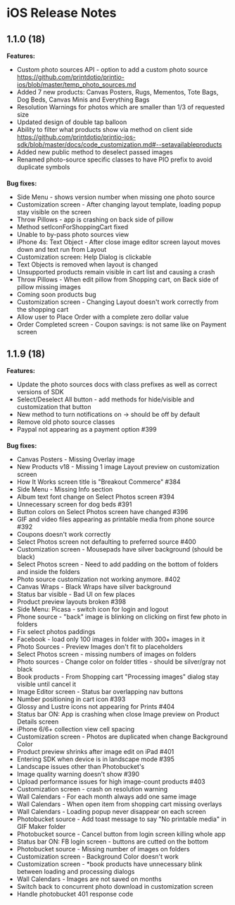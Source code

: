 iOS Release Notes
==================================

**1.1.0 (18)**
---
**Features:**
* Custom photo sources API - option to add a custom photo source https://github.com/printdotio/printio-ios/blob/master/temp_photo_sources.md
* Added 7 new products: Canvas Posters, Rugs, Mementos, Tote Bags, Dog Beds, Canvas Minis and Everything Bags
* Resolution Warnings for photos which are smaller than 1/3 of requested size
* Updated design of double tap balloon
* Ability to filter what products show via method on client side https://github.com/printdotio/printio-ios-sdk/blob/master/docs/code_customization.md#--setavailableproducts
* Added new public method to deselect passed images
* Renamed photo-source specific classes to have PIO prefix to avoid duplicate symbols

####

**Bug fixes:** 
* Side Menu - shows version number when missing one photo source
* Customization screen - After changing layout template, loading popup stay visible on the screen
* Throw Pillows - app is crashing on back side of pillow 
* Method setIconForShoppingCart fixed
* Unable to by-pass photo sources view
* iPhone 4s: Text Object - After close image editor screen layout moves down and text run from Layout
* Customization screen: Help Dialog is clickable
* Text Objects is removed when layout is changed
* Unsupported products remain visible in cart list and causing a crash
* Throw Pillows - When edit pillow from Shopping cart, on Back side of pillow missing images
* Coming soon products bug
* Customization screen - Changing Layout doesn't work correctly from the shopping cart
* Allow user to Place Order with a complete zero dollar value
* Order Completed screen - Coupon savings: is not same like on Payment screen

####

**1.1.9 (18)**
---
**Features:**
* Update the photo sources docs with class prefixes as well as correct versions of SDK
* Select/Deselect All button - add methods for hide/visible and customization that button
* New method to turn notifications on -> should be off by default
* Remove old photo source classes
* Paypal not appearing as a payment option #399

####

**Bug fixes:** 
* Canvas Posters - Missing Overlay image
* New Products v18 - Missing 1 image  Layout preview on customization screen
* How It Works screen title is "Breakout Commerce" #384
* Side Menu - Missing Info section
* Album text font change on Select Photos screen #394
* Unnecessary screen for dog beds #391
* Button colors on Select Photos screen have changed #396
* GIF and video files appearing as printable media from phone source #392
* Coupons doesn't work correctly
* Select Photos screen not defaulting to preferred source #400
* Customization screen - Mousepads have silver background (should be black)
* Select Photos screen - Need to add padding on the bottom of folders and inside the folders
* Photo source customization not working anymore. #402
* Canvas Wraps - Black Wraps have silver background
* Status bar visible - Bad UI on few places
* Product preview layouts broken #398
* Side Menu: Picasa - switch icon for login and logout
* Phone source - "back" image is blinking on clicking on first few photo in folders
* Fix select photos paddings
* Facebook - load only 100 images in folder with 300+ images in it
* Photo Sources - Preview Images don't fit to placeholders
* Select Photos screen - missing numbers of images on folders
* Photo sources - Change color on folder titles - should be silver/gray not black
* Book products - From Shopping cart "Processing images" dialog stay visible until cancel it
* Image Editor screen - Status bar overlapping nav buttons
* Number positioning in cart icon #393
* Glossy and Lustre icons not appearing for Prints #404
* Status bar ON: App is crashing when close Image preview on Product Details screen
* iPhone 6/6+ collection view cell spacing
* Customization screen - Photos are duplicated when change Background Color
* Product preview shrinks after image edit on iPad #401
* Entering SDK when device is in landscape mode #395
* Landscape issues other than Photobucket's
* Image quality warning doesn't show #390
* Upload performance issues for high image-count products #403
* Customization screen - crash on resolution warning
* Wall Calendars - For each month always add one same image
* Wall Calendars - When open item from shopping cart missing overlays
* Wall Calendars - Loading popup never disappear on each screen
* Photobucket source - Add toast message to say "No printable media" in GIF Maker folder
* Photobucket source - Cancel button from login screen killing whole app
* Status bar ON: FB login screen - buttons are cutted on the bottom
* Photobucket source - Missing number of images on folders
* Customization screen - Background Color doesn't work
* Customization screen - *book products have unnecessary blink between loading and processing dialogs
* Wall Calendars - Images are not saved on months
* Switch back to concurrent photo download in customization screen
* Handle photobucket 401 response code

####





